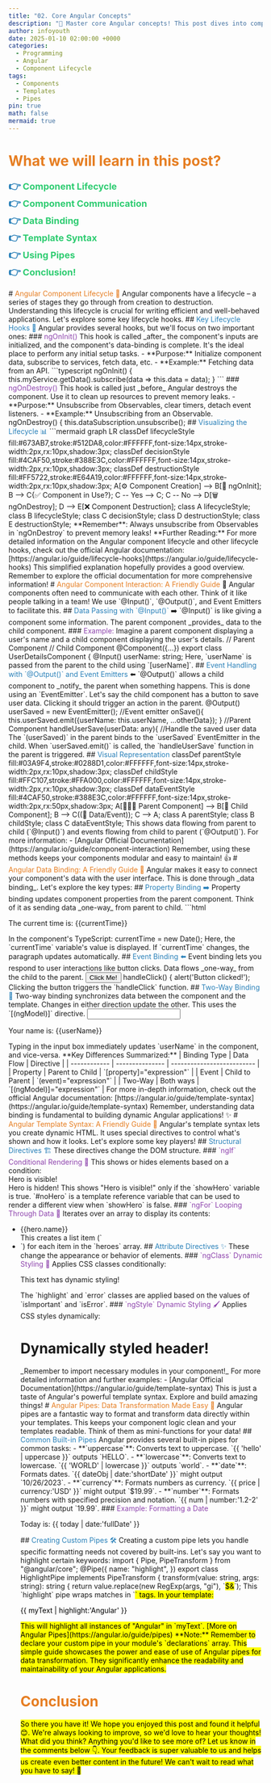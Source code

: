 ```yaml
---
title: "02. Core Angular Concepts"
description: "🚀 Master core Angular concepts! This post dives into component lifecycle, communication, data binding, template syntax, and pipes, empowering you to build robust Angular applications. 💡"
author: infoyouth
date: 2025-01-10 02:00:00 +0000
categories:
  - Programming
  - Angular
  - Component Lifecycle
tags:
  - Components
  - Templates
  - Pipes
pin: true
math: false
mermaid: true
---
```


# <span style="color:#e67e22;">What we will learn in this post?</span>

<ul style='list-style-type: none; padding-left: 0;'>
<li><span style='color: #2980b9; font-size: 20px; font-weight: bold;'>👉</span> <span style='color: #2ecc71; font-size: 18px; font-weight: bold;'>Component Lifecycle</span></li>
<li><span style='color: #2980b9; font-size: 20px; font-weight: bold;'>👉</span> <span style='color: #2ecc71; font-size: 18px; font-weight: bold;'>Component Communication</span></li>
<li><span style='color: #2980b9; font-size: 20px; font-weight: bold;'>👉</span> <span style='color: #2ecc71; font-size: 18px; font-weight: bold;'>Data Binding</span></li>
<li><span style='color: #2980b9; font-size: 20px; font-weight: bold;'>👉</span> <span style='color: #2ecc71; font-size: 18px; font-weight: bold;'>Template Syntax</span></li>
<li><span style='color: #2980b9; font-size: 20px; font-weight: bold;'>👉</span> <span style='color: #2ecc71; font-size: 18px; font-weight: bold;'>Using Pipes</span></li>
<li><span style='color: #2980b9; font-size: 20px; font-weight: bold;'>👉</span> <span style='color: #2ecc71; font-size: 18px; font-weight: bold;'>Conclusion!</span></li>
</ul>
# <span style="color:#e67e22">Angular Component Lifecycle 🌱</span>
Angular components have a lifecycle – a series of stages they go through from creation to destruction. Understanding this lifecycle is crucial for writing efficient and well-behaved applications. Let's explore some key lifecycle hooks.
## <span style="color:#2980b9">Key Lifecycle Hooks 🎣</span>
Angular provides several hooks, but we'll focus on two important ones:
### <span style="color:#8e44ad">ngOnInit()</span>
This hook is called _after_ the component's inputs are initialized, and the component's data-binding is complete. It's the ideal place to perform any initial setup tasks.
- **Purpose:** Initialize component data, subscribe to services, fetch data, etc.
- **Example:** Fetching data from an API.
```typescript
ngOnInit() {
  this.myService.getData().subscribe(data => this.data = data);
}
```
### <span style="color:#8e44ad">ngOnDestroy()</span>
This hook is called just _before_ Angular destroys the component. Use it to clean up resources to prevent memory leaks.
- **Purpose:** Unsubscribe from Observables, clear timers, detach event listeners.
- **Example:** Unsubscribing from an Observable.
ngOnDestroy() {
  this.dataSubscription.unsubscribe();
## <span style="color:#2980b9">Visualizing the Lifecycle 📊</span>
```mermaid
graph LR
    classDef lifecycleStyle fill:#673AB7,stroke:#512DA8,color:#FFFFFF,font-size:14px,stroke-width:2px,rx:10px,shadow:3px;
    classDef decisionStyle fill:#4CAF50,stroke:#388E3C,color:#FFFFFF,font-size:14px,stroke-width:2px,rx:10px,shadow:3px;
    classDef destructionStyle fill:#FF5722,stroke:#E64A19,color:#FFFFFF,font-size:14px,stroke-width:2px,rx:10px,shadow:3px;
    A[⚙️ Component Creation] --> B[🔄 ngOnInit];
    B --> C{✅ Component in Use?};
    C -- Yes --> C;
    C -- No --> D[🗑️ ngOnDestroy];
    D --> E[❌ Component Destruction];
    class A lifecycleStyle;
    class B lifecycleStyle;
    class C decisionStyle;
    class D destructionStyle;
    class E destructionStyle;
**Remember**: Always unsubscribe from Observables in `ngOnDestroy` to prevent memory leaks!
**Further Reading:** For more detailed information on the Angular component lifecycle and other lifecycle hooks, check out the official Angular documentation: [https://angular.io/guide/lifecycle-hooks](https://angular.io/guide/lifecycle-hooks)
This simplified explanation hopefully provides a good overview. Remember to explore the official documentation for more comprehensive information!
# <span style="color:#e67e22">Angular Component Interaction: A Friendly Guide</span> 🎉
Angular components often need to communicate with each other. Think of it like people talking in a team! We use `@Input()`, `@Output()`, and Event Emitters to facilitate this.
## <span style="color:#2980b9">Data Passing with `@Input()`</span> ➡️
`@Input()` is like giving a component some information. The parent component _provides_ data to the child component.
### <span style="color:#8e44ad">Example:</span>
Imagine a parent component displaying a user's name and a child component displaying the user's details.
// Parent Component
<app-user-details [userName]="userName"></app-user-details>
// Child Component
@Component({...})
export class UserDetailsComponent {
  @Input() userName: string;
Here, `userName` is passed from the parent to the child using `[userName]`.
## <span style="color:#2980b9">Event Handling with `@Output()` and Event Emitters</span> ⬅️
`@Output()` allows a child component to _notify_ the parent when something happens. This is done using an `EventEmitter`.
Let's say the child component has a button to save user data. Clicking it should trigger an action in the parent.
  @Output() userSaved = new EventEmitter<any>(); //Event emitter
  onSave(){
    this.userSaved.emit({userName: this.userName, ...otherData});
  }
//Parent Component
<app-user-details (userSaved)="handleUserSave($event)"></app-user-details>
handleUserSave(userData: any){
  //Handle the saved user data
The `(userSaved)` in the parent binds to the `userSaved` EventEmitter in the child. When `userSaved.emit()` is called, the `handleUserSave` function in the parent is triggered.
## <span style="color:#2980b9">Visual Representation</span>
    classDef parentStyle fill:#03A9F4,stroke:#0288D1,color:#FFFFFF,font-size:14px,stroke-width:2px,rx:10px,shadow:3px;
    classDef childStyle fill:#FFC107,stroke:#FFA000,color:#FFFFFF,font-size:14px,stroke-width:2px,rx:10px,shadow:3px;
    classDef dataEventStyle fill:#4CAF50,stroke:#388E3C,color:#FFFFFF,font-size:14px,stroke-width:2px,rx:50px,shadow:3px;
    A[👨‍👩‍👧 Parent Component] --> B[👶 Child Component];
    B --> C((🔄 Data/Event));
    C --> A;
    class A parentStyle;
    class B childStyle;
    class C dataEventStyle;
This shows data flowing from parent to child (`@Input()`) and events flowing from child to parent (`@Output()`).
For more information:
- [Angular Official Documentation](https://angular.io/guide/component-interaction)
Remember, using these methods keeps your components modular and easy to maintain! 👍
# <span style="color:#e67e22">Angular Data Binding: A Friendly Guide 🚀</span>
Angular makes it easy to connect your component's data with the user interface. This is done through _data binding_. Let's explore the key types:
## <span style="color:#2980b9">Property Binding ➡️</span>
Property binding updates component properties from the parent component. Think of it as sending data _one-way_ from parent to child.
```html
<p>The current time is: {{currentTime}}</p>
In the component's TypeScript:
currentTime = new Date();
Here, the `currentTime` variable's value is displayed. If `currentTime` changes, the paragraph updates automatically.
## <span style="color:#2980b9">Event Binding ⬅️</span>
Event binding lets you respond to user interactions like button clicks. Data flows _one-way_ from the child to the parent.
<button (click)="handleClick()">Click Me!</button>
handleClick() {
  alert('Button clicked!');
Clicking the button triggers the `handleClick` function.
## <span style="color:#2980b9">Two-Way Binding 🔄</span>
Two-way binding synchronizes data between the component and the template. Changes in either direction update the other. This uses the `[(ngModel)]` directive.
<input [(ngModel)]="userName" type="text" />
<p>Your name is: {{userName}}</p>
Typing in the input box immediately updates `userName` in the component, and vice-versa.
**Key Differences Summarized:**
| Binding Type | Data Flow       | Directive                  |
| ------------ | --------------- | -------------------------- |
| Property     | Parent to Child | `[property]="expression"`  |
| Event        | Child to Parent | `(event)="expression"`     |
| Two-Way      | Both ways       | `[(ngModel)]="expression"` |
For more in-depth information, check out the official Angular documentation: [https://angular.io/guide/template-syntax](https://angular.io/guide/template-syntax)
Remember, understanding data binding is fundamental to building dynamic Angular applications! ✨
# <span style="color:#e67e22">Angular Template Syntax: A Friendly Guide 🎉</span>
Angular's template syntax lets you create dynamic HTML. It uses special directives to control what's shown and how it looks. Let's explore some key players!
## <span style="color:#2980b9">Structural Directives 🏗️</span>
These directives change the DOM structure.
### <span style="color:#8e44ad">`ngIf` Conditional Rendering 👀</span>
This shows or hides elements based on a condition:
<div *ngIf="showHero; else noHero">Hero is visible!</div>
<ng-template #noHero> Hero is hidden! </ng-template>
This shows "Hero is visible!" only if the `showHero` variable is true. `#noHero` is a template reference variable that can be used to render a different view when `showHero` is false.
### <span style="color:#8e44ad">`ngFor` Looping Through Data 🔁</span>
Iterates over an array to display its contents:
<ul>
  <li *ngFor="let hero of heroes">{{hero.name}}</li>
This creates a list item (`<li>`) for each item in the `heroes` array.
## <span style="color:#2980b9">Attribute Directives ✨</span>
These change the appearance or behavior of elements.
### <span style="color:#8e44ad">`ngClass` Dynamic Styling 🎨</span>
Applies CSS classes conditionally:
<p [ngClass]="{'highlight': isImportant, 'error': isError}">
  This text has dynamic styling!
</p>
The `highlight` and `error` classes are applied based on the values of `isImportant` and `isError`.
### <span style="color:#8e44ad">`ngStyle` Dynamic Styling 🖌️</span>
Applies CSS styles dynamically:
<h1 [ngStyle]="{'color': myColor, 'font-size': fontSize + 'px'}">
  Dynamically styled header!
</h1>
_Remember to import necessary modules in your component!_
For more detailed information and further examples:
- [Angular Official Documentation](https://angular.io/guide/template-syntax)
This is just a taste of Angular's powerful template syntax. Explore and build amazing things!
# <span style="color:#e67e22">Angular Pipes: Data Transformation Made Easy 💫</span>
Angular pipes are a fantastic way to format and transform data directly within your templates. This keeps your component logic clean and your templates readable. Think of them as mini-functions for your data!
## <span style="color:#2980b9">Common Built-in Pipes</span>
Angular provides several built-in pipes for common tasks:
- **`uppercase`**: Converts text to uppercase. `{{ 'hello' | uppercase }}` outputs `HELLO`.
- **`lowercase`**: Converts text to lowercase. `{{ 'WORLD' | lowercase }}` outputs `world`.
- **`date`**: Formats dates. `{{ dateObj | date:'shortDate' }}` might output `10/26/2023`.
- **`currency`**: Formats numbers as currency. `{{ price | currency:'USD' }}` might output `$19.99`.
- **`number`**: Formats numbers with specified precision and notation. `{{ num | number:'1.2-2' }}` might output `19.99`.
### <span style="color:#8e44ad">Example: Formatting a Date</span>
<p>Today is: {{ today | date:'fullDate' }}</p>
## <span style="color:#2980b9">Creating Custom Pipes 🛠️</span>
Creating a custom pipe lets you handle specific formatting needs not covered by built-ins. Let's say you want to highlight certain keywords:
import { Pipe, PipeTransform } from "@angular/core";
@Pipe({
  name: "highlight",
})
export class HighlightPipe implements PipeTransform {
  transform(value: string, args: string): string {
    return value.replace(new RegExp(args, "gi"), `<mark>$&</mark>`);
This `highlight` pipe wraps matches in `<mark>` tags. In your template:
<p>{{ myText | highlight:'Angular' }}</p>
This will highlight all instances of "Angular" in `myText`.
[More on Angular Pipes](https://angular.io/guide/pipes)
**Note:** Remember to declare your custom pipe in your module's `declarations` array.
This simple guide showcases the power and ease of use of Angular pipes for data transformation. They significantly enhance the readability and maintainability of your Angular applications.
<h1><span style='color:#e67e22'>Conclusion</span></h1>
So there you have it! We hope you enjoyed this post and found it helpful 😊. We're always looking to improve, so we'd love to hear your thoughts! What did you think? Anything you'd like to see more of? Let us know in the comments below 👇. Your feedback is super valuable to us and helps us create even better content in the future! We can't wait to read what you have to say! 🎉
